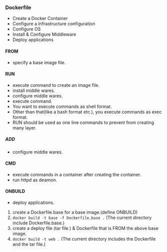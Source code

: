 ### Dockerfile
- Create a Docker Container
- Configure a Infrastructure configuration
- Configure OS
- Install & Configure Middleware
- Deploy applications


#### FROM
- specify a base image file.

#### RUN
- execute command to create an image file.
- install middle wares.
- configure middle wares.
- execute command.
- You want to execute commands as shell format.
- Other than that(like a bash format etc.), you execute commands as exec format.
- RUN should be used as one line commands to prevent from creating many layer.

##### ADD
- configure middle wares.


#### CMD
- execute commands in a container after creating the container.
- run httpd as deamon.

#### ONBUILD
- deploy applications.
1. create a Dockerfile.base for a base image.(define ONBUILD)
2. `docker build -t base -f Dockerfile.base .` (The current directory include Dockerfile.base.)
3. create a deploy file (tar file.) & Dockerfile that is FROM the above base image.
4. `docker build -t web .` (The current directory includes the Dockerfile and the tar file.)

